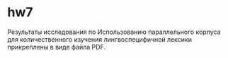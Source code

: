 # hw7
Результаты исследования по Использованию параллельного корпуса для количественного изучения лингвоспецифичной лексики прикреплены в виде файла PDF.
